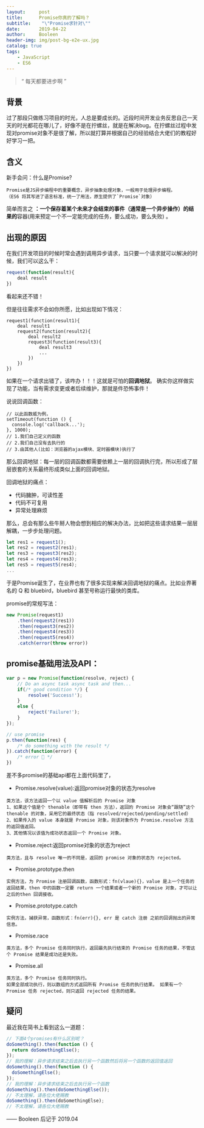 ```yaml
---
layout:     post
title:      Promise你真的了解吗？
subtitle:    "\"Promise求针对\""
date:       2019-04-22
author:     Booleen
header-img: img/post-bg-e2e-ux.jpg
catalog: true
tags:
    - JavaScript
    - ES6
---
```


> “ 每天都要进步啊 ”


## 背景

过了那段只做练习项目的时光，人总是要成长的。近段时间开发业务反思自己一天天的时光都花在哪儿了，好像不是在拧螺丝，就是在解决bug。在拧螺丝过程中发现对promise对象不是很了解，所以就打算并根据自己的经验结合大佬们的教程好好学习一把。

## 含义

新手会问：什么是Promise?

```
Promise是JS异步编程中的重要概念，异步抽象处理对象，一般用于处理异步编程。
（ES6 将其写进了语言标准，统一了用法，原生提供了`Promise`对象）

```

 简单而言之 **：一个保存着某个未来才会结束的事件（通常是一个异步操作）的结果的**容器(用来预定一个不一定能完成的任务，要么成功，要么失败) 。

## 出现的原因

在我们开发项目的时候时常会遇到调用异步请求，当只要一个请求就可以解决的时候，我们可以这么干：
```javascript
request(function(result){
    deal result
})
```

看起来还不错！

但是往往需求不会如你所愿，比如出现如下情况：
```
request1(function(result1){
    deal result1
    request2(function(result2){
        deal result2
        request3(function(result3){
            deal result3
            ...
        })
    })
})
```
如果在一个请求出错了，该咋办！！！这就是可怕的**回调地狱**。
确实你这样做实现了功能，当有需求变更或者后续维护，那就是件恐怖事件！

说说回调函数：
```
// 以此函数威为例，
setTimeout(function () {
  console.log('callback...');
}, 1000);
// 1.我们自己定义的函数
// 2.我们自己没有去执行的
// 3.由其他人(比如：浏览器的ajax模块、定时器模块)执行了
```

那么回调地狱：每一层的回调函数都需要依赖上一层的回调执行完，所以形成了层层嵌套的关系最终形成类似上面的回调地狱。

回调地狱的痛点：
- 代码臃肿，可读性差
- 代码不可复用
- 异常处理麻烦

那么，总会有那么些牛掰人物会想到相应的解决办法，比如把这些请求结果一层层解耦，一步步处理问题。
```javascript
let res1 = request1();
let res2 = request2(res1); 
let res3 = request3(res2); 
let res4 = request4(res3); 
let res5 = request5(res4); 
...
```

于是Promise诞生了，在业界也有了很多实现来解决回调地狱的痛点。比如业界著名的 Q 和 bluebird，bluebird 甚至号称运行最快的类库。

promise的常规写法：
```JavaScript
new Promise(request1)
    .then(request2(res1))
    .then(request3(res2))
    .then(request4(res3))
    .then(request5(res4))
    .catch(error(throw error))
```

## promise基础用法及API：
```JavaScript
var p = new Promise(function(resolve, reject) {
	// Do an async task async task and then...
	if(/* good condition */) {
		resolve('Success!');
	}
	else {
		reject('Failure!');
	}
});

// use promise
p.then(function(res) { 
	/* do something with the result */
}).catch(function(error) {
	/* error 🙁 */
})
```

差不多promise的基础api都在上面代码里了， 

- Promise.resolve(value):返回promise对象的状态为resolve
```
类方法，该方法返回一个以 value 值解析后的 Promise 对象
1、如果这个值是个 thenable（即带有 then 方法），返回的 Promise 对象会“跟随”这个 thenable 的对象，采用它的最终状态（指 resolved/rejected/pending/settled）
2、如果传入的 value 本身就是 Promise 对象，则该对象作为 Promise.resolve 方法的返回值返回。
3、其他情况以该值为成功状态返回一个 Promise 对象。
```

- Promise.reject:返回promise对象的状态为reject
```
类方法，且与 resolve 唯一的不同是，返回的 promise 对象的状态为 rejected。
```

- Promise.prototype.then 
```
实例方法，为 Promise 注册回调函数，函数形式：fn(vlaue){}，value 是上一个任务的返回结果，then 中的函数一定要 return 一个结果或者一个新的 Promise 对象，才可以让之后的then 回调接收。
```

- Promise.prototype.catch
```
实例方法，捕获异常，函数形式：fn(err){}, err 是 catch 注册 之前的回调抛出的异常信息。
```

- Promise.race
```
类方法，多个 Promise 任务同时执行，返回最先执行结束的 Promise 任务的结果，不管这个 Promise 结果是成功还是失败。
```

- Promise.all
```
类方法，多个 Promise 任务同时执行。
如果全部成功执行，则以数组的方式返回所有 Promise 任务的执行结果。 如果有一个 Promise 任务 rejected，则只返回 rejected 任务的结果。
```

## 疑问
最近我在简书上看到这么一道题：
```JavaScript
// 下面4个promises有什么区别呢？
doSomething().then(function () {
  return doSomethingElse();
});
// 我的理解：异步请求结束之后去执行另一个函数然后将另一个函数的返回值返回
doSomething().then(function () {
  doSomethingElse();
});
// 我的理解：异步请求结束之后去执行另一个函数
doSomething().then(doSomethingElse());
// 不太理解，请各位大佬赐教
doSomething().then(doSomethingElse);
// 不太理解，请各位大佬赐教
```

—— Booleen 后记于 2019.04